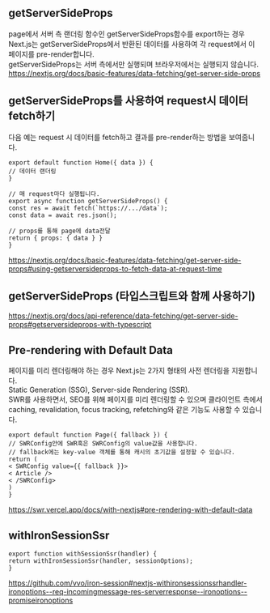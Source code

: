 ## getServerSideProps
page에서 서버 측 랜더링 함수인 getServerSideProps함수를 export하는 경우 Next.js는 getServerSideProps에서 반환된 데이터를 사용하여 각 request에서 이 페이지를 pre-render합니다.   
getServerSideProps는 서버 측에서만 실행되며 브라우저에서는 실행되지 않습니다.   
https://nextjs.org/docs/basic-features/data-fetching/get-server-side-props

## getServerSideProps를 사용하여 request시 데이터 fetch하기
다음 예는 request 시 데이터를 fetch하고 결과를 pre-render하는 방법을 보여줍니다.
```
export default function Home({ data }) {
// 데이터 랜더링
}

// 매 request마다 실행됩니다.
export async function getServerSideProps() {
const res = await fetch(`https://.../data`);
const data = await res.json();

// props를 통해 page에 data전달
return { props: { data } }
}
```
https://nextjs.org/docs/basic-features/data-fetching/get-server-side-props#using-getserversideprops-to-fetch-data-at-request-time

## getServerSideProps (타입스크립트와 함께 사용하기)
https://nextjs.org/docs/api-reference/data-fetching/get-server-side-props#getserversideprops-with-typescript

## Pre-rendering with Default Data

페이지를 미리 렌더링해야 하는 경우 Next.js는 2가지 형태의 사전 렌더링을 지원합니다.   
Static Generation (SSG), Server-side Rendering (SSR).   
SWR를 사용하면서, SEO를 위해 페이지를 미리 렌더링할 수 있으며 클라이언트 측에서 caching, revalidation, focus tracking, refetching와 같은 기능도 사용할 수 있습니다.   
```
export default function Page({ fallback }) {
// SWRConfig안에 SWR훅은 SWRConfig의 value값을 사용합니다.
// fallback에는 key-value 객체를 통해 캐시의 초기값을 설정할 수 있습니다.
return (
< SWRConfig value={{ fallback }}>
< Article />
< /SWRConfig>
)
}
```
https://swr.vercel.app/docs/with-nextjs#pre-rendering-with-default-data

## withIronSessionSsr

```
export function withSessionSsr(handler) {
return withIronSessionSsr(handler, sessionOptions);
}
```
https://github.com/vvo/iron-session#nextjs-withironsessionssrhandler-ironoptions--req-incomingmessage-res-serverresponse--ironoptions--promiseironoptions
